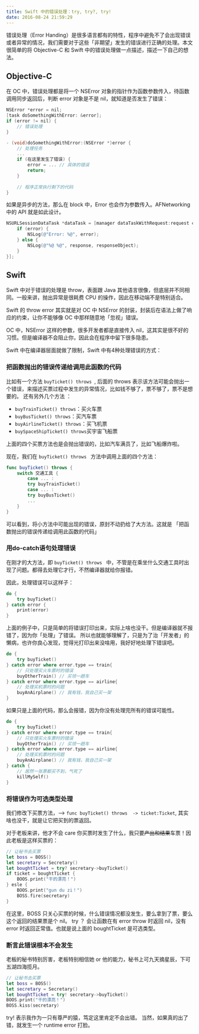```yaml
---
title: Swift 中的错误处理：try, try?, try!
date: 2016-08-24 21:59:29
---
```



错误处理（Error Handing）是很多语言都有的特性，程序中避免不了会出现错误或者异常的情况，我们需要对于这些「非期望」发生的错误进行正确的处理。本文很简单的将 Objective-C 和 Swift 中的错误处理做一点描述，描述一下自己的想法。

<!--more-->

## Objective-C 
在 OC 中，错误处理都是将一个 NSError 对象的指针作为函数参数传入，待函数调用同步返回后，判断 error 对象是不是 nil，就知道是否发生了错误：

```objective-c
NSError *error = nil;
[task doSomethingWithError: &error];
if (error != nil) {
    // 错误处理
}

- (void)doSomethingWithError:(NSError *)error {
    // 处理任务
    ...
    if (在这里发生了错误) {
        error = ... // 具体的错误
        return;
    } 
    
    // 程序正常执行剩下的代码
}
```

如果是异步的方法，那么在 block 中，Error 也会作为参数传入。AFNetworking 中的 API 就是如此设计。

```objective-c
NSURLSessionDataTask *dataTask = [manager dataTaskWithRequest:request completionHandler:^(NSURLResponse *response, id responseObject, NSError *error) {
    if (error) {
        NSLog(@"Error: %@", error);
    } else {
        NSLog(@"%@ %@", response, responseObject);
    }
}];
```

## Swift

Swift 中对于错误的处理是 throw，表面跟 Java 其他语言很像，但底层并不同相同。一般来讲，抛出异常是很耗费 CPU 的操作，因此在移动端不是特别适合。

Swift 的 throw error 其实就是对 OC  中 NSError 的封装，封装后在语法上做了响应的约束，让你不能够像 OC 中那样随意地「忽视」错误。

OC 中，NSError 这样的参数，很多开发者都是直接传入 nil，这其实是很不好的习惯。但是编译器不会阻止你，因此会在程序中留下很多隐患。

Swift 中在编译器层面就做了限制，Swift 中有4种处理错误的方式：

###  把函数抛出的错误传递给调用此函数的代码
比如有一个方法 `buyTicket() throws `, 后面的 throws 表示该方法可能会抛出一个错误，来描述买票过程中发生的异常情况，比如钱不够了，票不够了，票不是想要的。
还有另外几个方法 ：

- `buyTrainTicket() throws`：买火车票
- `buyBusTicket() throws`：买汽车票
- `buyAirlineTicket() throws`：买飞机票
- `buySpaceShipTicket() throws`买宇宙飞船票

上面的四个买票方法也是会抛出错误的，比如汽车满员了，比如飞船爆炸啦。

现在，我们在 `buyTicket() throws ` 方法中调用上面的四个方法：

```Swift
func buyTicket() throws {
    switch 交通工具 {
        case ... :
        try buyTrainTicket()
        case ... :
        try buyBusTicket()
        ...
    }
}
```
可以看到，将小方法中可能出现的错误，原封不动扔给了大方法。这就是 「把函数抛出的错误传递给调用此函数的代码」

### 用do-catch语句处理错误

在刚才的大方法，即  `buyTicket() throws ` 中，不管是在乘坐什么交通工具时出现了问题。都得去处理它才行，不然编译器就给你报错。

因此，处理错误可以这样子：

```swift
do {
    try buyTicket()
} catch error {
    print(error)
} 
```
上面的例子中，只是简单的将错误打印出来，实际上啥也没干。但是编译器就不报错了，因为你「处理」了错误。
所以也就能够理解了，只是为了治「开发者」的懒病，也许你良心发现，觉得光打印出来没啥用，我好好地处理下错误吧。

```swift
do {
    try buyTicket()
} catch error where error.type == train{
    // 只处理买火车票时的错误
    buyOtherTrain() // 买领一趟车
} catch error where error.type == airline{
    // 处理买机票时的问题
    buyAnAirplane() // 我有钱，我自己买一架
}
```
如果只是上面的代码，那么会报错，因为你没有处理完所有的错误可能性。

```swift
do {
    try buyTicket()
} catch error where error.type == train{
    // 只处理买火车票时的错误
    buyOtherTrain() // 买领一趟车
} catch error where error.type == airline{
    // 处理买机票时的问题
    buyAnAirplane() // 我有钱，我自己买一架
} catch {
    // 居然一张票都买不到，气死了
    killMySelf()
}
```

### 将错误作为可选类型处理

我们修改下买票方法，--> `func buyTicket() throws  -> ticket:Ticket`, 其实啥也没干，就是让它把买到的票返回。

对于老板来讲，他才不会 care 你买票时发生了什么，我只要~~产出和结果~~车票！因此老板是这样买票的：

```swift
// 让秘书去买票
let boss = BOSS()
let secretary = Secretary()
let boughtTicket = try? secretary->buyTicket()
if ticket = boughtTicket {
    BOOS.print("干的漂亮！")
} esle {
    BOOS.print("gun du zi！")
    BOSS.fire(secretary)
}
```

在这里，BOSS 只关心买票的时候，什么错误情况都没发生，要么拿到了票，要么这个返回的结果票是个 nil。
try ？ 会让函数在有 error throw 时返回 nil，没有 error 时返回正常值。也就是说上面的 boughtTicket 是可选类型。
### 断言此错误根本不会发生

老板的秘书特别厉害，老板特别相信她 or 他的能力，秘书上可九天摘星辰，下可五湖四海揽月。

```swift
// 让秘书去买票
let boss = BOSS()
let secretary = Secretary()
let boughtTicket = try! secretary->buyTicket()
BOOS.print("干的漂亮！")
BOSS.kiss(secretary)
```

try! 表示我作为一只有尊严的猿，笃定这里肯定不会出错。
当然，如果真的出了错，就发生一个 runtime error 打脸。



